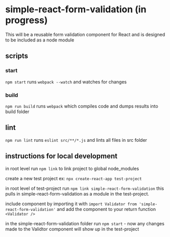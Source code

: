 # simple-react-form-validation (in progress)
This will be a reusable form validation component for React and is designed to be included as a node module

## scripts

### start

```npm start```
runs ```webpack --watch``` and watches for changes

### build

```npm run build```
runs ```webpack``` which compiles code and dumps results into build folder


## lint
```npm run lint```
runs ```eslint src/**/*.js``` and lints all files in src folder


## instructions for local development
in root level run ```npm link``` to link project to global node_modules

create a new test project ex: ```npx create-react-app test-project``` 

in root level of test-project run ```npm link simple-react-form-validation```
this pulls in simple-react-form-validation as a module in the test-project.  

include component by importing it with ```import Validator from 'simple-react-form-validation'```
and add the component to your return function ```<Validator />```

in the simple-react-form-validation folder run ```npm start``` - now any changes made to the Validtor component will show up in the test-project
